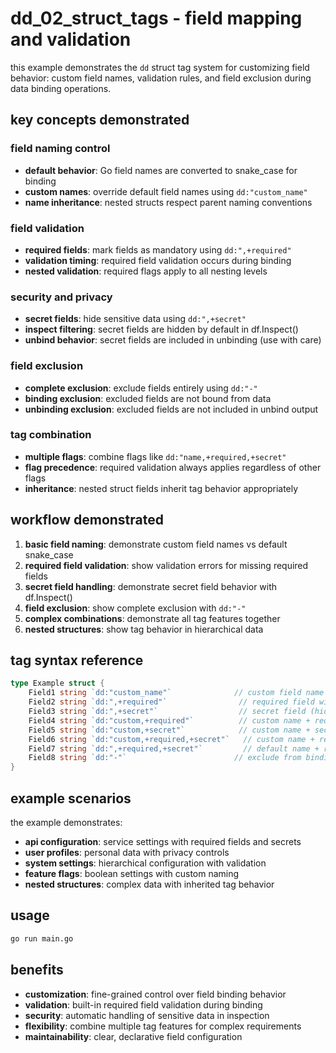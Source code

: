 # dd_02_struct_tags - field mapping and validation

this example demonstrates the `dd` struct tag system for customizing field behavior: custom field names, validation rules, and field exclusion during data binding operations.

## key concepts demonstrated

### **field naming control**
- **default behavior**: Go field names are converted to snake_case for binding
- **custom names**: override default field names using `dd:"custom_name"`
- **name inheritance**: nested structs respect parent naming conventions

### **field validation**
- **required fields**: mark fields as mandatory using `dd:",+required"`
- **validation timing**: required field validation occurs during binding
- **nested validation**: required flags apply to all nesting levels

### **security and privacy**
- **secret fields**: hide sensitive data using `dd:",+secret"` 
- **inspect filtering**: secret fields are hidden by default in df.Inspect()
- **unbind behavior**: secret fields are included in unbinding (use with care)

### **field exclusion**
- **complete exclusion**: exclude fields entirely using `dd:"-"`
- **binding exclusion**: excluded fields are not bound from data
- **unbinding exclusion**: excluded fields are not included in unbind output

### **tag combination**
- **multiple flags**: combine flags like `dd:"name,+required,+secret"`
- **flag precedence**: required validation always applies regardless of other flags
- **inheritance**: nested struct fields inherit tag behavior appropriately

## workflow demonstrated

1. **basic field naming**: demonstrate custom field names vs default snake_case
2. **required field validation**: show validation errors for missing required fields
3. **secret field handling**: demonstrate secret field behavior with df.Inspect()
4. **field exclusion**: show complete exclusion with `dd:"-"`
5. **complex combinations**: demonstrate all tag features together
6. **nested structures**: show tag behavior in hierarchical data

## tag syntax reference

```go
type Example struct {
    Field1 string `dd:"custom_name"`              // custom field name
    Field2 string `dd:",+required"`                // required field with default name
    Field3 string `dd:",+secret"`                  // secret field (hidden in inspect)
    Field4 string `dd:"custom,+required"`          // custom name + required
    Field5 string `dd:"custom,+secret"`            // custom name + secret  
    Field6 string `dd:"custom,+required,+secret"`   // custom name + required + secret
    Field7 string `dd:",+required,+secret"`         // default name + required + secret
    Field8 string `dd:"-"`                        // exclude from binding/unbinding
}
```

## example scenarios

the example demonstrates:
- **api configuration**: service settings with required fields and secrets
- **user profiles**: personal data with privacy controls
- **system settings**: hierarchical configuration with validation
- **feature flags**: boolean settings with custom naming
- **nested structures**: complex data with inherited tag behavior

## usage

```bash
go run main.go
```

## benefits

- **customization**: fine-grained control over field binding behavior
- **validation**: built-in required field validation during binding
- **security**: automatic handling of sensitive data in inspection
- **flexibility**: combine multiple tag features for complex requirements
- **maintainability**: clear, declarative field configuration
